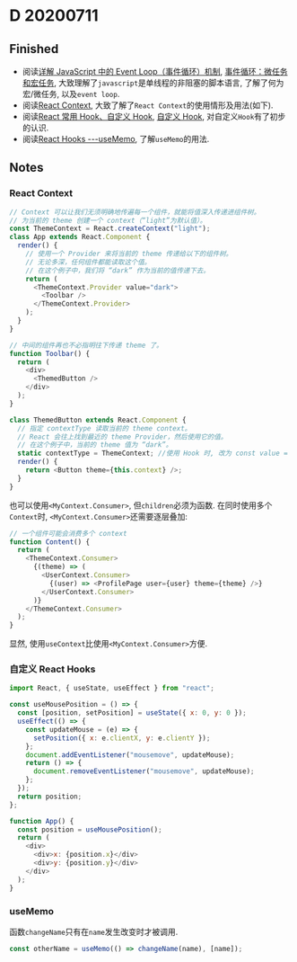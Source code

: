 # D 20200711

## Finished

- 阅读[详解 JavaScript 中的 Event Loop（事件循环）机制](https://zhuanlan.zhihu.com/p/33058983), [事件循环：微任务和宏任务](https://zh.javascript.info/event-loop), 大致理解了`javascript`是单线程的非阻塞的脚本语言, 了解了何为宏/微任务, 以及`event loop`.
- 阅读[React Context](https://zh-hans.reactjs.org/docs/context.html), 大致了解了`React Context`的使用情形及用法(如下).
- 阅读[React 常用 Hook、自定义 Hook](https://zhuanlan.zhihu.com/p/99048527), [自定义 Hook](https://zh-hans.reactjs.org/docs/hooks-custom.html), 对自定义`Hook`有了初步的认识.
- 阅读[React Hooks ---useMemo](https://segmentfault.com/a/1190000018697490), 了解`useMemo`的用法.

## Notes

### React Context

```javascript
// Context 可以让我们无须明确地传遍每一个组件，就能将值深入传递进组件树。
// 为当前的 theme 创建一个 context（“light”为默认值）。
const ThemeContext = React.createContext("light");
class App extends React.Component {
  render() {
    // 使用一个 Provider 来将当前的 theme 传递给以下的组件树。
    // 无论多深，任何组件都能读取这个值。
    // 在这个例子中，我们将 “dark” 作为当前的值传递下去。
    return (
      <ThemeContext.Provider value="dark">
        <Toolbar />
      </ThemeContext.Provider>
    );
  }
}

// 中间的组件再也不必指明往下传递 theme 了。
function Toolbar() {
  return (
    <div>
      <ThemedButton />
    </div>
  );
}

class ThemedButton extends React.Component {
  // 指定 contextType 读取当前的 theme context。
  // React 会往上找到最近的 theme Provider，然后使用它的值。
  // 在这个例子中，当前的 theme 值为 “dark”。
  static contextType = ThemeContext; //使用 Hook 时, 改为 const value = useContext(ThemeContext)
  render() {
    return <Button theme={this.context} />;
  }
}
```

也可以使用`<MyContext.Consumer>`, 但`children`必须为函数. 在同时使用多个`Context`时, `<MyContext.Consumer>`还需要逐层叠加:

```javascript
// 一个组件可能会消费多个 context
function Content() {
  return (
    <ThemeContext.Consumer>
      {(theme) => (
        <UserContext.Consumer>
          {(user) => <ProfilePage user={user} theme={theme} />}
        </UserContext.Consumer>
      )}
    </ThemeContext.Consumer>
  );
}
```

显然, 使用`useContext`比使用`<MyContext.Consumer>`方便.

### 自定义 React Hooks

```javascript
import React, { useState, useEffect } from "react";

const useMousePosition = () => {
  const [position, setPosition] = useState({ x: 0, y: 0 });
  useEffect(() => {
    const updateMouse = (e) => {
      setPosition({ x: e.clientX, y: e.clientY });
    };
    document.addEventListener("mousemove", updateMouse);
    return () => {
      document.removeEventListener("mousemove", updateMouse);
    };
  });
  return position;
};

function App() {
  const position = useMousePosition();
  return (
    <div>
      <div>x: {position.x}</div>
      <div>y: {position.y}</div>
    </div>
  );
}
```

### useMemo

函数`changeName`只有在`name`发生改变时才被调用.

```javascript
const otherName = useMemo(() => changeName(name), [name]);
```
